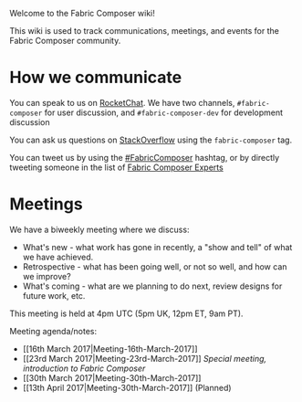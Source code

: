 Welcome to the Fabric Composer wiki!

This wiki is used to track communications, meetings, and events for the Fabric Composer community.

# How we communicate

You can speak to us on [RocketChat](https://chat.hyperledger.org). We have two channels, `#fabric-composer` for user discussion, and `#fabric-composer-dev` for development discussion

You can ask us questions on [StackOverflow](http://stackoverflow.com/questions/tagged/fabric-composer) using the `fabric-composer` tag.

You can tweet us by using the [#FabricComposer](https://twitter.com/hashtag/FabricComposer?src=hash) hashtag, or by directly tweeting someone in the list of [Fabric Composer Experts](https://twitter.com/fabric_composer/lists/fabric-composer-experts)

# Meetings

We have a biweekly meeting where we discuss:

* What's new - what work has gone in recently, a "show and tell" of what we have achieved.
* Retrospective - what has been going well, or not so well, and how can we improve?
* What's coming - what are we planning to do next, review designs for future work, etc.

This meeting is held at 4pm UTC (5pm UK, 12pm ET, 9am PT).

Meeting agenda/notes:

* [[16th March 2017|Meeting-16th-March-2017]]
* [[23rd March 2017|Meeting-23rd-March-2017]] *Special meeting, introduction to Fabric Composer*
* [[30th March 2017|Meeting-30th-March-2017]]
* [[13th April 2017|Meeting-30th-March-2017]] (Planned)